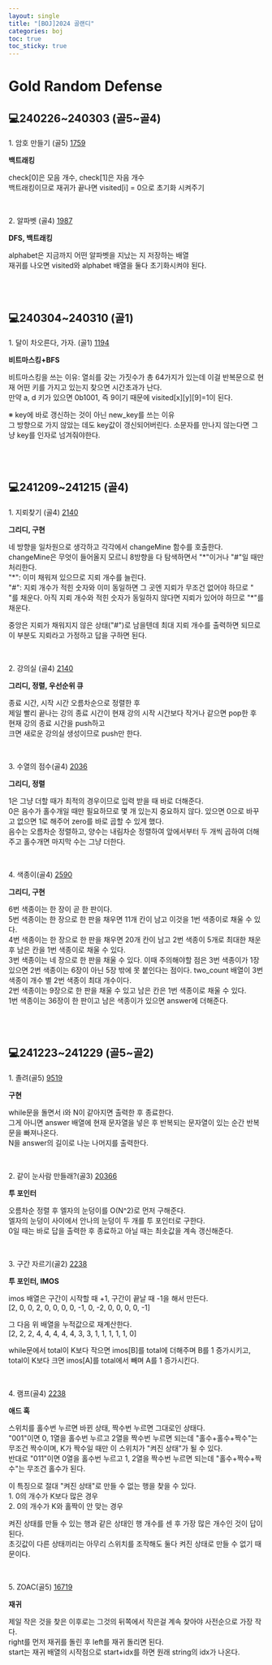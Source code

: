 ```yaml
---
layout: single
title: "[BOJ]2024 골랜디"
categories: boj
toc: true
toc_sticky: true
---
```


# Gold Random Defense

## 💻240226~240303 (골5~골4)

1\. 암호 만들기 (골5)
[1759](https://www.acmicpc.net/problem/1759)

<div class="blue-box">
  <p>
    <b>백트래킹</b>
    <div>check[0]은 모음 개수, check[1]은 자음 개수</div>
    <div>백트래킹이므로 재귀가 끝나면 visited[i] = 0으로 초기화 시켜주기</div>
  </p>
</div>

<script src="https://gist.github.com/chlwlstlf/fc32580efb059392aa43947c5bab7fb3.js"></script>

<br>

2\. 알파벳 (골4)
[1987](https://www.acmicpc.net/problem/1987)

<div class="blue-box">
  <p>
    <b>DFS, 백트래킹</b>
    <div>alphabet은 지금까지 어떤 알파벳을 지났는 지 저장하는 배열</div>
    <div>재귀를 나오면 visited와 alphabet 배열을 둘다 초기화시켜야 된다.</div>
  </p>
</div>

<script src="https://gist.github.com/chlwlstlf/24f0071c292fabe4318f66c2fe9faf9c.js"></script>

<br>
<br>

## 💻240304~240310 (골1)

1\. 달이 차오른다, 가자. (골1)
[1194](https://www.acmicpc.net/problem/1194)

<div class="blue-box">
  <p>
    <b>비트마스킹+BFS</b>
    <p>
      <div>비트마스킹을 쓰는 이유: 열쇠를 갖는 가짓수가 총 64가지가 있는데 이걸 반복문으로 현재 어떤 키를 가지고 있는지 찾으면 시간초과가 난다.</div>
      <div>만약 a, d 키가 있으면 0b1001, 즉 9이기 때문에 visited[x][y][9]=1이 된다.</div>
    </p>
    <p>
      <div>※ key에 바로 갱신하는 것이 아닌 new_key를 쓰는 이유</div>
      <div>그 방향으로 가지 않았는 데도 key값이 갱신되어버린다. 소문자를 만나지 않는다면 그냥 key를 인자로 넘겨줘야한다.</div>
    </p>
  </p>
</div>

<script src="https://gist.github.com/chlwlstlf/8e6bd3dfcb56ee06759ffd5c501f1fc4.js"></script>

<br>
<br>

## 💻241209~241215 (골4)

1\. 지뢰찾기 (골4)
[2140](https://www.acmicpc.net/problem/2140)

<div class="blue-box">
  <p>
    <b>그리디, 구현</b>
    <div>네 방향을 일차원으로 생각하고 각각에서 changeMine 함수를 호출한다.</div>
    <div>changeMine은 무엇이 들어올지 모르니 8방향을 다 탐색하면서 "*"이거나 "#"일 때만 처리한다.</div>
    <div>"*": 이미 채워져 있으므로 지뢰 개수를 늘린다.</div>
    <div>"#": 지뢰 개수가 적힌 숫자와 이미 동일하면 그 곳엔 지뢰가 무조건 없어야 하므로 " "를 채운다. 아직 지뢰 개수와 적힌 숫자가 동일하지 않다면 지뢰가 있어야 하므로 "*"를 채운다.</div>
  </p>
  <p>
    <div>중앙은 지뢰가 채워지지 않은 상태("#")로 남을텐데 최대 지뢰 개수를 출력하면 되므로 이 부분도 지뢰라고 가정하고 답을 구하면 된다.</div>
  </p>
</div>

<script src="https://gist.github.com/chlwlstlf/6f9418bca2329afdac034f5ea5530979.js"></script>

<br>

2\. 강의실 (골4)
[2140](https://www.acmicpc.net/problem/2140)

<div class="blue-box">
  <p>
    <b>그리디, 정렬, 우선순위 큐</b>
    <div>종료 시간, 시작 시간 오름차순으로 정렬한 후</div>
    <div>제일 빨리 끝나는 강의 종료 시간이 현재 강의 시작 시간보다 작거나 같으면 pop한 후 현재 강의 종료 시간을 push하고</div>
    <div>크면 새로운 강의실 생성이므로 push만 한다.</div>
  </p>
</div>

<script src="https://gist.github.com/chlwlstlf/d8052d99af512f5456c8d318c4ee468b.js"></script>

<br>

3\. 수열의 점수(골4)
[2036](https://www.acmicpc.net/problem/2036)

<div class="blue-box">
  <p>
    <b>그리디, 정렬</b>
    <div>1은 그냥 더할 때가 최적의 경우이므로 입력 받을 때 바로 더해준다.</div>
    <div>0은 음수가 홀수개일 때만 필요하므로 몇 개 있는지 중요하지 않다. 있으면 0으로 바꾸고 없으면 1로 해주어 zero를 바로 곱할 수 있게 했다.</div>
    <div>음수는 오름차순 정렬하고, 양수는 내림차순 정렬하여 앞에서부터 두 개씩 곱하여 더해주고 홀수개면 마지막 수는 그냥 더한다.</div>
  </p>
</div>

<script src="https://gist.github.com/chlwlstlf/04e6f45bbc83e738a90b0b07ecdb4803.js"></script>

<br>

4\. 색종이(골4)
[2590](https://www.acmicpc.net/problem/2590)

<div class="blue-box">
  <p>
    <b>그리디, 구현</b>
    <div>6번 색종이는 한 장이 곧 한 판이다.</div>
    <div>5번 색종이는 한 장으로 한 판을 채우면 11개 칸이 남고 이것을 1번 색종이로 채울 수 있다.</div>
    <div>4번 색종이는 한 장으로 한 판을 채우면 20개 칸이 남고 2번 색종이 5개로 최대한 채운 후 남은 칸을 1번 색종이로 채울 수 있다.</div>
    <div>3번 색종이는 네 장으로 한 판을 채울 수 있다. 이때 주의해야할 점은 3번 색종이가 1장 있으면 2번 색종이는 6장이 아닌 5장 밖에 못 붙인다는 점이다. two_count 배열이 3번 색종이 개수 별 2번 색종이 최대 개수이다.</div>
    <div>2번 색종이는 9장으로 한 판을 채울 수 있고 남은 칸은 1번 색종이로 채울 수 있다.</div>
    <div>1번 색종이는 36장이 한 판이고 남은 색종이가 있으면 answer에 더해준다.</div>
  </p>
</div>

<script src="https://gist.github.com/chlwlstlf/706552815226b532c3eeec9aab0608a1.js"></script>

<br>
<br>

## 💻241223~241229 (골5~골2)

1\. 졸려(골5)
[9519](https://www.acmicpc.net/problem/9519)

<div class="blue-box">
  <p>
    <b>구현</b>
    <div>while문을 돌면서 i와 N이 같아지면 출력한 후 종료한다.</div>
    <div>그게 아니면 answer 배열에 현재 문자열을 넣은 후 반복되는 문자열이 있는 순간 반복문을 빠져나온다.</div>
    <div>N을 answer의 길이로 나눈 나머지를 출력한다.</div>
  </p>
</div>

<script src="https://gist.github.com/chlwlstlf/af4c0ac05266c80180e47577cfdd2e16.js"></script>

<br>

2\. 같이 눈사람 만들래?(골3)
[20366](https://www.acmicpc.net/problem/20366)

<div class="blue-box">
  <p>
    <b>투 포인터</b>
    <div>오름차순 정렬 후 엘자의 눈덩이를 O(N^2)로 먼저 구해준다.</div>
    <div>엘자의 눈덩이 사이에서 안나의 눈덩이 두 개를 투 포인터로 구한다.</div>
    <div>0일 때는 바로 답을 출력한 후 종료하고 아닐 때는 최솟값을 계속 갱신해준다.</div>
  </p>
</div>

<script src="https://gist.github.com/chlwlstlf/059c6c04b9deba93ab2ca1d19ecb5784.js"></script>

<br>

3\. 구간 자르기(골2)
[2238](https://www.acmicpc.net/problem/2238)

<div class="blue-box">
  <p>
    <b>투 포인터, IMOS</b>
    <p>
      <div>imos 배열은 구간이 시작할 때 +1, 구간이 끝날 때 -1을 해서 만든다.</div>
      <div>[2, 0, 0, 2, 0, 0, 0, 0, -1, 0, -2, 0, 0, 0, 0, -1]</div>
    </p>
    <p>
      <div>그 다음 위 배열을 누적값으로 재계산한다.</div>
      <div>[2, 2, 2, 4, 4, 4, 4, 4, 3, 3, 1, 1, 1, 1, 1, 0]</div>
    </p>
    <p>
      <div>while문에서 total이 K보다 작으면 imos[B]를 total에 더해주며 B를 1 증가시키고,</div>
      <div>total이 K보다 크면 imos[A]를 total에서 빼며 A를 1 증가시킨다.</div>
    </p>
  </p>
</div>

<script src="https://gist.github.com/chlwlstlf/366920c8e9ccfb5674e2690ca19c2283.js"></script>

<br>

4\. 램프(골4)
[2238](https://www.acmicpc.net/problem/2238)

<div class="blue-box">
  <p>
    <b>애드 혹</b>
    <p>
      <div>스위치를 홀수번 누르면 바뀐 상태, 짝수번 누르면 그대로인 상태다.</div>
      <div>"001"이면 0, 1열을 홀수번 누르고 2열을 짝수번 누르면 되는데 "홀수+홀수+짝수"는 무조건 짝수이며, K가 짝수일 때만 이 스위치가 "켜진 상태"가 될 수 있다.</div>
      <div>반대로 "011"이면 0열을 홀수번 누르고 1, 2열을 짝수번 누르면 되는데 "홀수+짝수+짝수"는 무조건 홀수가 된다.</div>
    </p>
    <p>
      <div>이 특징으로 절대 "켜진 상태"로 만들 수 없는 행을 찾을 수 있다.</div>
      <div>1. 0의 개수가 K보다 많은 경우</div>
      <div>2. 0의 개수가 K와 홀짝이 안 맞는 경우</div>
    </p>
    <p>
      <div>켜진 상태를 만들 수 있는 행과 같은 상태인 행 개수를 센 후 가장 많은 개수인 것이 답이 된다.</div>
      <div>초깃값이 다른 상태끼리는 아무리 스위치를 조작해도 둘다 켜진 상태로 만들 수 없기 때문이다.</div>
    </p>
  </p>
</div>

<script src="https://gist.github.com/chlwlstlf/432b9a4889a43965481a40c908d17883.js"></script>

<br>

5\. ZOAC(골5)
[16719](https://www.acmicpc.net/problem/16719)

<div class="blue-box">
  <p>
    <b>재귀</b>
    <div>제일 작은 것을 찾은 이후로는 그것의 뒤쪽에서 작은걸 계속 찾아야 사전순으로 가장 작다.</div>
    <div>right를 먼저 재귀를 돌린 후 left를 재귀 돌리면 된다.</div>
    <div>start는 재귀 배열의 시작점으로 start+idx를 하면 원래 string의 idx가 나온다.</div>
  </p>
</div>

<script src="https://gist.github.com/chlwlstlf/a4302246232e5404514d726041933419.js"></script>
